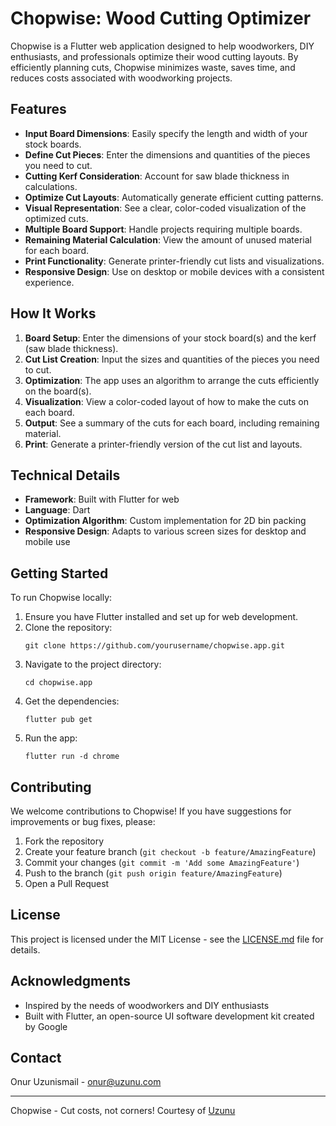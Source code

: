 # Chopwise: Wood Cutting Optimizer

Chopwise is a Flutter web application designed to help woodworkers, DIY enthusiasts, and professionals optimize their wood cutting layouts. By efficiently planning cuts, Chopwise minimizes waste, saves time, and reduces costs associated with woodworking projects.

## Features

- **Input Board Dimensions**: Easily specify the length and width of your stock boards.
- **Define Cut Pieces**: Enter the dimensions and quantities of the pieces you need to cut.
- **Cutting Kerf Consideration**: Account for saw blade thickness in calculations.
- **Optimize Cut Layouts**: Automatically generate efficient cutting patterns.
- **Visual Representation**: See a clear, color-coded visualization of the optimized cuts.
- **Multiple Board Support**: Handle projects requiring multiple boards.
- **Remaining Material Calculation**: View the amount of unused material for each board.
- **Print Functionality**: Generate printer-friendly cut lists and visualizations.
- **Responsive Design**: Use on desktop or mobile devices with a consistent experience.

## How It Works

1. **Board Setup**: Enter the dimensions of your stock board(s) and the kerf (saw blade thickness).
2. **Cut List Creation**: Input the sizes and quantities of the pieces you need to cut.
3. **Optimization**: The app uses an algorithm to arrange the cuts efficiently on the board(s).
4. **Visualization**: View a color-coded layout of how to make the cuts on each board.
5. **Output**: See a summary of the cuts for each board, including remaining material.
6. **Print**: Generate a printer-friendly version of the cut list and layouts.

## Technical Details

- **Framework**: Built with Flutter for web
- **Language**: Dart
- **Optimization Algorithm**: Custom implementation for 2D bin packing
- **Responsive Design**: Adapts to various screen sizes for desktop and mobile use

## Getting Started

To run Chopwise locally:

1. Ensure you have Flutter installed and set up for web development.
2. Clone the repository:
   ```
   git clone https://github.com/yourusername/chopwise.app.git
   ```
3. Navigate to the project directory:
   ```
   cd chopwise.app
   ```
4. Get the dependencies:
   ```
   flutter pub get
   ```
5. Run the app:
   ```
   flutter run -d chrome
   ```

## Contributing

We welcome contributions to Chopwise! If you have suggestions for improvements or bug fixes, please:

1. Fork the repository
2. Create your feature branch (`git checkout -b feature/AmazingFeature`)
3. Commit your changes (`git commit -m 'Add some AmazingFeature'`)
4. Push to the branch (`git push origin feature/AmazingFeature`)
5. Open a Pull Request

## License

This project is licensed under the MIT License - see the [LICENSE.md](LICENSE.md) file for details.

## Acknowledgments

- Inspired by the needs of woodworkers and DIY enthusiasts
- Built with Flutter, an open-source UI software development kit created by Google

## Contact

Onur Uzunismail - onur@uzunu.com

---

Chopwise - Cut costs, not corners!
Courtesy of [Uzunu](https://www.uzunu.com)